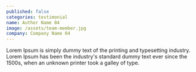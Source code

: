 ```yaml
---
published: false
categories: testimonial
name: Author Name 04
image: /assets/team-member.jpg
company: Company Name 04
---
```



Lorem Ipsum is simply dummy text of the printing and typesetting industry. Lorem Ipsum has been the industry's standard dummy text ever since the 1500s, when an unknown printer took a galley of type.